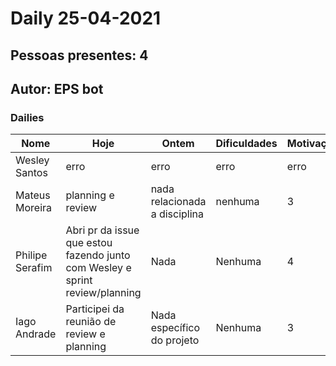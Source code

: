 # Daily 25-04-2021

## Pessoas presentes: 4

## Autor: EPS bot

### Dailies

|Nome | Hoje| Ontem| Dificuldades|Motivação|
| --- | --- | --- | --- |---|
|Wesley Santos|erro|erro|erro|erro|
|Mateus Moreira|planning e review|nada relacionada a disciplina|nenhuma|3|
|Philipe Serafim|Abri pr da issue que estou fazendo junto com Wesley e sprint review/planning|Nada|Nenhuma|4|
|Iago Andrade|Participei da reunião de review e planning|Nada específico do projeto|Nenhuma|3|


